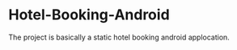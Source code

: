 Hotel-Booking-Android
=====================

The project is basically a static hotel booking android applocation.
